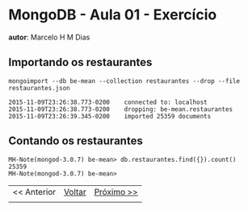 # MongoDB - Aula 01 - Exercício

**autor**: Marcelo H M Dias

## Importando os restaurantes

```
mongoimport --db be-mean --collection restaurantes --drop --file restaurantes.json
```
```
2015-11-09T23:26:38.773-0200	connected to: localhost
2015-11-09T23:26:38.773-0200	dropping: be-mean.restaurantes
2015-11-09T23:26:39.345-0200	imported 25359 documents
```

## Contando os restaurantes

```
MH-Note(mongod-3.0.7) be-mean> db.restaurantes.find({}).count()
25359
MH-Note(mongod-3.0.7) be-mean> 
```

|        |        |        |
|--------|--------|--------|
| << Anterior | [ Voltar](https://github.com/marcelohmdias/curso-be-mean/tree/master/mongodb/exercises)| [Próximo >>](https://github.com/marcelohmdias/curso-be-mean/blob/master/mongodb/exercises/class-02-resolved-marcelohmdias-Marcelo-Henrique-Melo-Dias.md) |
|        |        |        |